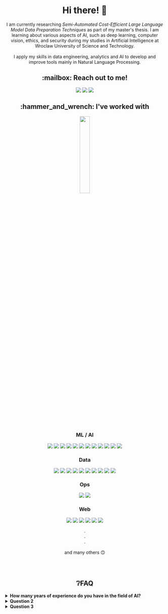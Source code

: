 <h1 align="center">Hi there! 👋</h1>

<p align="center">
  <a>
    I am currently researching <i>Semi-Automated Cost-Efficient Large Language Model Data Preparation Techniques</i> as part of my master's thesis. I am learning about various aspects of AI, such as deep learning, computer vision, ethics, and   security during my studies in Artificial Intelligence at Wroclaw University of Science and Technology.
  </a>
  <br><br>
  <a>
    I apply my skills in data engineering, analytics and AI to develop and improve tools mainly in Natural Language Processing.
  </a>
</p>


<h2 align="center">:mailbox: Reach out to me!</h2>

<p align="center">
  <a href="mailto:jedrzej.jamnicki@gmail.com"><img src="https://img.shields.io/badge/-jedrzej.jamnicki@gmail.com-c0392b?style=flat&labelColor=c0392b&logo=gmail&logoColor=white" /></a>
  <a href="https://www.linkedin.com/in/jamnicki/"><img src="https://img.shields.io/badge/-jamnicki-0e76a8?style=flat&labelColor=0e76a8&logo=linkedin&logoColor=white" /></a>
  <a><img src="https://img.shields.io/badge/-jjamnicki-5865F2?style=flat&logo=discord&logoColor=white" /></a>
</p>


<h2 align="center">:hammer_and_wrench: I've worked with</h2>

<p align="center">
  <img
    align="center"
    src="https://github-readme-stats.vercel.app/api/top-langs?username=jamnicki&show_icons=true&locale=en&layout=compact&hide=Jupyter%20Notebook,Svelte&exclude_repo=gui_web_app&langs_count=8&theme=dark"
    style="width:25%"
  />
</p>

<!--
<h3 align="center">Programming Languages</h3>
<p align="center">
  <a><img src="https://img.shields.io/badge/-Python-1F4362?style=flat&logo=python&logoColor=F8DB51" /></a>
  <a><img src="https://img.shields.io/badge/-JavaScript-gray?style=flat&logo=JavaScript&logoColor=F7DF1E" /></a>
</p>
-->

<h3 align="center">ML / AI</h3>
<p align="center">
  <a><img src="https://img.shields.io/badge/-PyTorch-white?style=flat&logo=PyTorch&logoColor=EE4C2C" /></a>
  <a><img src="https://img.shields.io/badge/-🦜️🔗 LangChain-234242?style=flat" /></a>
  <a><img src="https://img.shields.io/badge/-🤗 transformers-gray?style=flat" /></a>
  <a><img src="https://img.shields.io/badge/-Tensorflow-lightgray?style=flat&logo=tensorflow&logoColor=FF6F00" /></a>
  <a><img src="https://img.shields.io/badge/-Keras-D00000?style=flat&logo=keras&logoColor=white" /></a>
  <a><img src="https://img.shields.io/badge/-scikit learn-3499CD?style=flat&logo=scikit-learn&logoColor=F7931E" /></a>
  <a><img src="https://img.shields.io/badge/-spaCy-09A3D5?style=flat&logo=spaCy&logoColor=white" /></a>
  <a><img src="https://img.shields.io/badge/-NLTK-144D58?style=flat" /></a>
  <a><img src="https://img.shields.io/badge/-OpenCV-645BFF?style=flat&logo=opencv" /></a>
  <a><img src="https://img.shields.io/badge/-MLflow-0194E2?style=flat&logo=mlflow&logoColor=white" /></a>
  <a><img src="https://img.shields.io/badge/-wandb-gray?style=flat&logo=weightsandbiases&logoColor=FFBE00" /></a>
  <a><img src="https://img.shields.io/badge/-Ray-028CF0?style=flat&logo=ray&logoColor=white" /></a>
</p>

<h3 align="center">Data</h3>
<p align="center">
  <a><img src="https://img.shields.io/badge/-pandas-130654?style=flat&logo=pandas&logoColor=white" /></a>
  <a><img src="https://img.shields.io/badge/-Polars-0075FF?style=flat&logo=polars&logoColor=white" /></a>
  <a><img src="https://img.shields.io/badge/-Pydantic-E92063?style=flat&logo=pydantic&logoColor=white" /></a>
  <a><img src="https://img.shields.io/badge/-PostgreSQL-4169E1?style=flat&logo=PostgreSQL&logoColor=white" /></a>
  <a><img src="https://img.shields.io/badge/-SQLite-003B57?style=flat&logo=sqlite&logoColor=white" /></a>
  <a><img src="https://img.shields.io/badge/-Microsoft SQL Server-CC2927?style=flat&logo=Microsoft SQL Server&logoColor=white" /></a>
  <a><img src="https://img.shields.io/badge/-Redis-DC382D?style=flat&logo=Redis&logoColor=white" /></a>
  <a><img src="https://img.shields.io/badge/-DVC-13ADC7?style=flat&logo=dvc&logoColor=8F5AD1" /></a>
  <a><img src="https://img.shields.io/badge/-Amazon S3-569A31?style=flat&logo=amazon s3&logoColor=white" /></a>
  <a><img src="https://img.shields.io/badge/-PowerBI-F2C811?style=flat&logo=powerbi&logoColor=black" /></a>
</p>

<h3 align="center">Ops</h3>
<p align="center">
  <a><img src="https://img.shields.io/badge/-docker-007bff?style=flat&logo=docker&logoColor=white" /></a>
  <a><img src="https://img.shields.io/badge/-Celery-37814A?style=flat&logo=celery&logoColor=white" /></a>
</p>

<h3 align="center">Web</h3>
<p align="center">
  <a><img src="https://img.shields.io/badge/-Django-092E20?style=flat&logo=django&logoColor=white" /></a>
  <a><img src="https://img.shields.io/badge/-Flask-white?style=flat&logo=flask&logoColor=black" /></a>
  <a><img src="https://img.shields.io/badge/-Gunicorn-499848?style=flat&logo=gunicorn&logoColor=white" /></a>
  <a><img src="https://img.shields.io/badge/-AIOHTTP-2C5BB4?style=flat&logo=aiohttp&logoColor=white" /></a>
  <a><img src="https://img.shields.io/badge/-FastAPI-009688?style=flat&logo=fastapi&logoColor=white" /></a>
  <a><img src="https://img.shields.io/badge/-Selenium-43B02A?style=flat&logo=selenium&logoColor=white" /></a>
</p>

<p align="center">
  <a>.</a><br>
  <a>.</a><br>
  <a>.</a><br>
  <br>
  and many others 🙃
</p>

<br><br>
<h2 align="center">❔FAQ</h2>

<details>
  <summary><b>How many years of experience do you have in the field of AI?</b></summary>
  
  > I have almost **4** years of experience in AI, **2** of which are commercial.
  >
  > My first exposure to AI was during my recruitment to the SC Robocik, during which one of the tasks was to propose, implement and teach a deep model for the task of leaf classification. I managed to solve all the tasks and so became a member of the ML department in the SC Robocik where I could develop my interests. Almost 3 years ago, I was hired by the CLARIN-PL, R&D project at Wrocław University of Science and Technology, where I worked on natural language processing (**NLP**) tools and data engineering. Toward the end of the project, I had the pleasure of developing a Retrieval Augmented Generation (**RAG**) dialogue system for researchers at major technical universities in Europe. Worth mentioning - LangChain was at a very early stage of development at the time, and almost every component had to be customized to meet our needs.

</details>

<details>
  <summary><b>Question 2</b></summary>
  This text is hidden until you click the summary.
</details>

<details>
  <summary><b>Question 3</b></summary>
  This text is hidden until you click the summary.
</details>

<!--   <a><img src="https://img.shields.io/badge/-LABEL-BCGCOLOR?style=flat&logo=LOGO&logoColor=LOGOCOLOR" /></a> -->
<!--   <a><img src="https://img.shields.io/badge/-LABEL-BCGCOLOR?style=flat&logo=LOGO&logoColor=LOGOCOLOR" /></a> -->
